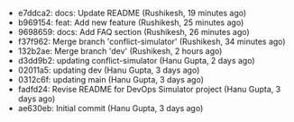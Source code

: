 - e7ddca2: docs: Update README (Rushikesh, 19 minutes ago)
- b969154: feat: Add new feature (Rushikesh, 25 minutes ago)
- 9698659: docs: Add FAQ section (Rushikesh, 26 minutes ago)
- f37f962: Merge branch 'conflict-simulator' (Rushikesh, 34 minutes ago)
- 132b2ae: Merge branch 'dev' (Rushikesh, 2 hours ago)
- d3dd9b2: updating conflict-simulator (Hanu Gupta, 2 days ago)
- 02011a5: updating dev (Hanu Gupta, 3 days ago)
- 0312c6f: updating main (Hanu Gupta, 3 days ago)
- fadfd24: Revise README for DevOps Simulator project (Hanu Gupta, 3 days ago)
- ae630eb: Initial commit (Hanu Gupta, 3 days ago)